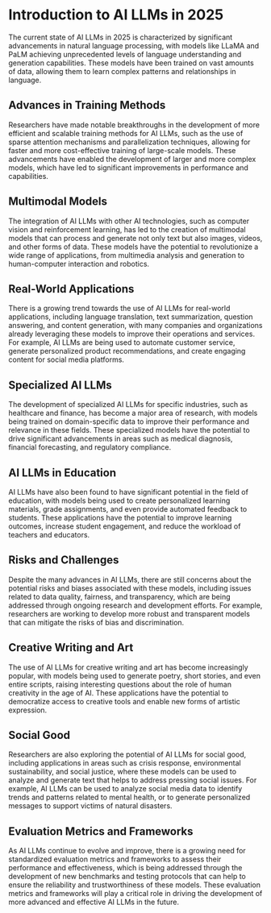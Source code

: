 # Introduction to AI LLMs in 2025
The current state of AI LLMs in 2025 is characterized by significant advancements in natural language processing, with models like LLaMA and PaLM achieving unprecedented levels of language understanding and generation capabilities. These models have been trained on vast amounts of data, allowing them to learn complex patterns and relationships in language.

## Advances in Training Methods
Researchers have made notable breakthroughs in the development of more efficient and scalable training methods for AI LLMs, such as the use of sparse attention mechanisms and parallelization techniques, allowing for faster and more cost-effective training of large-scale models. These advancements have enabled the development of larger and more complex models, which have led to significant improvements in performance and capabilities.

## Multimodal Models
The integration of AI LLMs with other AI technologies, such as computer vision and reinforcement learning, has led to the creation of multimodal models that can process and generate not only text but also images, videos, and other forms of data. These models have the potential to revolutionize a wide range of applications, from multimedia analysis and generation to human-computer interaction and robotics.

## Real-World Applications
There is a growing trend towards the use of AI LLMs for real-world applications, including language translation, text summarization, question answering, and content generation, with many companies and organizations already leveraging these models to improve their operations and services. For example, AI LLMs are being used to automate customer service, generate personalized product recommendations, and create engaging content for social media platforms.

## Specialized AI LLMs
The development of specialized AI LLMs for specific industries, such as healthcare and finance, has become a major area of research, with models being trained on domain-specific data to improve their performance and relevance in these fields. These specialized models have the potential to drive significant advancements in areas such as medical diagnosis, financial forecasting, and regulatory compliance.

## AI LLMs in Education
AI LLMs have also been found to have significant potential in the field of education, with models being used to create personalized learning materials, grade assignments, and even provide automated feedback to students. These applications have the potential to improve learning outcomes, increase student engagement, and reduce the workload of teachers and educators.

## Risks and Challenges
Despite the many advances in AI LLMs, there are still concerns about the potential risks and biases associated with these models, including issues related to data quality, fairness, and transparency, which are being addressed through ongoing research and development efforts. For example, researchers are working to develop more robust and transparent models that can mitigate the risks of bias and discrimination.

## Creative Writing and Art
The use of AI LLMs for creative writing and art has become increasingly popular, with models being used to generate poetry, short stories, and even entire scripts, raising interesting questions about the role of human creativity in the age of AI. These applications have the potential to democratize access to creative tools and enable new forms of artistic expression.

## Social Good
Researchers are also exploring the potential of AI LLMs for social good, including applications in areas such as crisis response, environmental sustainability, and social justice, where these models can be used to analyze and generate text that helps to address pressing social issues. For example, AI LLMs can be used to analyze social media data to identify trends and patterns related to mental health, or to generate personalized messages to support victims of natural disasters.

## Evaluation Metrics and Frameworks
As AI LLMs continue to evolve and improve, there is a growing need for standardized evaluation metrics and frameworks to assess their performance and effectiveness, which is being addressed through the development of new benchmarks and testing protocols that can help to ensure the reliability and trustworthiness of these models. These evaluation metrics and frameworks will play a critical role in driving the development of more advanced and effective AI LLMs in the future.